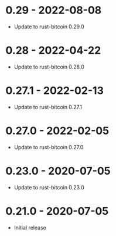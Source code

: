 # 0.29 - 2022-08-08

- Update to rust-bitcoin 0.29.0

# 0.28 - 2022-04-22

- Update to rust-bitcoin 0.28.0

# 0.27.1 - 2022-02-13

- Update to rust-bitcoin 0.27.1

# 0.27.0 - 2022-02-05

- Update to rust-bitcoin 0.27.0

# 0.23.0 - 2020-07-05

- Update to rust-bitcoin 0.23.0

# 0.21.0 - 2020-07-05

* Initial release
